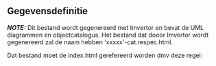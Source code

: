 Gegevensdefinitie
-----------------

**_NOTE:_** Dit bestand wordt gegenereerd met Imvertor en bevat de UML diagrammen en objectcatalogus.
Het bestand dat dooor Imvertor wordt gegenereerd zal de naam hebben 'xxxxx'-cat.respec.html.

Dat bestand moet de index.html gerefereerd worden  dmv deze regel:

  <!-- import door imvertor gegenereerde deel--> 
  <div id="Objectcatalogus" data-include="data/xxxxx-cat.respec.html" data-include-replace="true"></div>